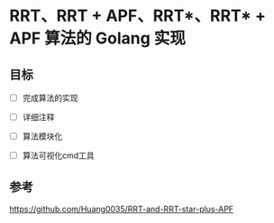 # RRT、RRT + APF、RRT*、RRT* + APF 算法的 Golang 实现

## 目标

- [ ] 完成算法的实现
- [ ] 详细注释
- [ ] 算法模块化
- [ ] 算法可视化cmd工具


## 参考

https://github.com/Huang0035/RRT-and-RRT-star-plus-APF